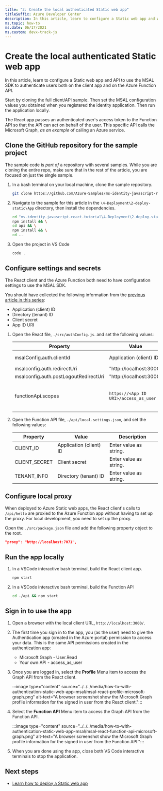 ```yaml
---
title: "3: Create the local authenticated Static web app"
titleSuffix: Azure Developer Center
description: In this article, learn to configure a Static web app and API to use the MSAL SDK to authenticate users both on the client app and on the Azure Function API. 
ms.topic: how-to
ms.date: 06/17/2021
ms.custom: devx-track-js
---
```


# Create the local authenticated Static web app

In this article, learn to configure a Static web app and API to use the MSAL SDK to authenticate users both on the client app and on the Azure Function API.

Start by cloning the full client/API sample. Then set the MSAL configuration values you obtained when you registered the identity application. Then run the application locally.

The React app passes an authenticated user's access token to the Function API so that the API can act on behalf of the user. This specific API calls the Microsoft Graph, _as an example_ of calling an Azure service.

## Clone the GitHub repository for the sample project

The sample code is _part of_ a repository with several samples. While you are cloning the entire repo, make sure that in the rest of the article, you are focused on just the single sample.

1. In a bash terminal on your local machine, clone the sample repository.

    ```bash
    git clone https://github.com/Azure-Samples/ms-identity-javascript-react-tutorial
    ```

1. Navigate to the sample for this article in the `\4-Deployment\2-deploy-static\App` directory, then install the dependencies. 

    ```bash
    cd "ms-identity-javascript-react-tutorial\4-Deployment\2-deploy-static\App" && \
    npm install && \
    cd api && \
    npm install && \
    cd .. 
    ```

1. Open the project in VS Code

    ```bash
    code .
    ```

## Configure settings and secrets

The React client and the Azure Function both need to have configuration settings to use the MSAL SDK. 

You should have collected the following information from the [previous article in this series](register-application-with-identity.md):

* Application (client) ID
* Directory (tenant) ID
* Client secret
* App ID URI

1. Open the React file, `./src/authConfig.js`. and set the following values:

    |Property|Value|Description|
    |--|--|--|
    |msalConfig.auth.clientId|Application (client) ID|Enter value as string.|
    |msalconfig.auth.redirectUri|"http://localhost:3000"|
    |msalconfig.auth.postLogoutRedirectUri|"http://localhost:3000"|    
    |functionApi.scopes|`https://<App ID URI>/access_as_user`|Enter value as part of the URI, `<App ID URI>`.|

1. Open the Function API file, `./api/local.settings.json`, and set the following values:

    |Property|Value|Description|
    |--|--|--|
    |CLIENT_ID|Application (client) ID|Enter value as string.|
    |CLIENT_SECRET|Client secret|Enter value as string.|
    |TENANT_INFO|Directory (tenant) ID|Enter value as string.|

## Configure local proxy

When deployed to Azure Static web apps, the React client's calls to `/api/hello` are proxied to the Azure Function app without having to set up the proxy. For local development, you need to set up the proxy.  

Open the `./src/package.json` file and add the following property object to the root.

```json
"proxy": "http://localhost:7071",
```

## Run the app locally

1. In a VSCode interactive bash terminal, build the React client app. 

    ```bash
    npm start
    ```

1. In a VSCode interactive bash terminal, build the Function API

    ```bash
    cd ./api && npm start
    ```

## Sign in to use the app

1. Open a browser with the local client URL, `http://localhost:3000/`.

1. The first time you sign in to the app, you (as the user) need to give the Authentication app (created in the Azure portal) permission to access your data. This is the same API permissions created in the authentication app:

    * Microsoft Graph - User.Read
    * Your own API - access_as_user

1. Once you are logged in, select the **Profile** Menu item to access the Graph API from the React client. 

    :::image type="content" source="../../../media/how-to-with-authentication-static-web-app-msal/msal-react-profile-microsoft-graph.png" alt-text="A browser screenshot show the Microsoft Graph profile information for the signed in user from the React client.":::

1. Select the **Function API** Menu item to access the Graph API from the Function API. 

    :::image type="content" source="../../../media/how-to-with-authentication-static-web-app-msal/msal-react-function-api-microsoft-graph.png" alt-text="A browser screenshot show the Microsoft Graph profile information for the signed in user from the Function API.":::
 
1. When you are done using the app, close both VS Code interactive terminals to stop the application.

## Next steps

* [Learn how to deploy a Static web app](../../tutorial/static-web-app/create-static-web-app-visual-studio-code-extension.md)
